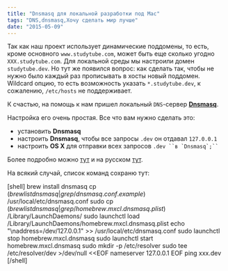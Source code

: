 ```yaml
---
title: "Dnsmasq для локальной разработки под Mac"
tags: "DNS,dnsmasq,Хочу сделать мир лучше"
date: "2015-05-09"
---
```


Так как наш проект использует динамические поддомены, то есть, кроме основного `www.studytube.com`, может быть еще сколько угодно `XXX.studytube.com`. Для локальной среды мы настроили домен `studytube.dev`. Но тут же появился вопрос: как сделать так, чтобы не нужно было каждый раз прописывать в хосты новый поддомен. Wildcard опцию, то есть возможность указать `*.studytube.dev`, к сожалению, `/etc/hosts` не поддерживает.

К счастью, на помощь к нам пришел локальный `DNS`\-сервер **[Dnsmasq](http://www.thekelleys.org.uk/dnsmasq/doc.html)**.

Настройка его очень простая. Все что вам нужно сделать это:

- установить **Dnsmasq**
- настроить **Dnsmasq**, чтобы все запросы `.dev` он отдавал `127.0.0.1`
- настроить **OS X** для отправки всех запросов ```.dev ``в `Dnsmasq`;`` ```

Более подробно можно [тут](http://passingcuriosity.com/2013/dnsmasq-dev-osx/) и на русском [тут](https://kossoff.ru/2014/11/22/%D0%B8%D1%81%D0%BF%D0%BE%D0%BB%D1%8C%D0%B7%D0%BE%D0%B2%D0%B0%D0%BD%D0%B8%D0%B5-dnsmasq-%D0%B4%D0%BB%D1%8F-%D0%BB%D0%BE%D0%BA%D0%B0%D0%BB%D1%8C%D0%BD%D0%BE%D0%B9-%D1%80%D0%B0%D0%B7%D1%80%D0%B0%D0%B1%D0%BE%D1%82%D0%BA%D0%B8-%D0%BD%D0%B0-os-x).

На всякий случай, список команд сохраню тут:

\[shell\] brew install dnsmasq cp $(brew list dnsmasq | grep /dnsmasq.conf.example$) /usr/local/etc/dnsmasq.conf sudo cp $(brew list dnsmasq | grep /homebrew.mxcl.dnsmasq.plist$) /Library/LaunchDaemons/ sudo launchctl load /Library/LaunchDaemons/homebrew.mxcl.dnsmasq.plist echo "\\naddress=/dev/127.0.0.1" >> /usr/local/etc/dnsmasq.conf sudo launchctl stop homebrew.mxcl.dnsmasq sudo launchctl start homebrew.mxcl.dnsmasq sudo mkdir -p /etc/resolver sudo tee /etc/resolver/dev >/dev/null <<EOF nameserver 127.0.0.1 EOF ping xxx.dev \[/shell\]
